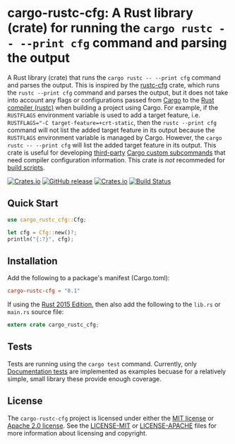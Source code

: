 # cargo-rustc-cfg: A Rust library (crate) for running the `cargo rustc -- --print cfg` command and parsing the output

A Rust library (crate) that runs the `cargo rustc -- --print cfg` command and parses the output. This is inspired by the [rustc-cfg] crate, which runs the `rustc --print cfg` command and parses the output, but it does not take into account any flags or configurations passed from [Cargo] to the [Rust compiler (rustc)] when building a project using Cargo. For example, if the `RUSTFLAGS` environment variable is used to add a target feature, i.e. `RUSTFLAGS="-C target-feature=+crt-static`, then the `rustc --print cfg` command will not list the added target feature in its output because the `RUSTFLAGS` environment variable is managed by Cargo. However, the `cargo rustc -- --print cfg` will list the added target feature in its output. This crate is useful for developing [third-party] [Cargo custom subcommands] that need compiler configuration information. This crate is _not_ recommeded for [build scripts].

[![Crates.io](https://img.shields.io/crates/v/cargo-rustc-cfg.svg)](https://crates.io/crates/cargo-rustc-cfg)
[![GitHub release](https://img.shields.io/github/release/volks73/cargo-rustc-cfg.svg)](https://github.com/volks73/cargo-rustc-cfg/releases)
[![Crates.io](https://img.shields.io/crates/l/cargo-rustc-cfg.svg)](https://github.com/volks73/cargo-rustc-cfg#license)
[![Build Status](https://github.com/volks73/cargo-rustc-cfg/workflows/CI/badge.svg)](https://github.com/volks73/cargo-rustc-cfg/actions)

[rustc-cfg]: https://crates.io/crates/rustc-cfg
[Cargo]: http://doc.crates.io
[Rust compiler (rustc)]: https://doc.rust-lang.org/rustc/index.html
[third-party]: https://github.com/rust-lang/cargo/wiki/Third-party-cargo-subcommands
[Cargo custom subcommands]: https://doc.rust-lang.org/1.30.0/cargo/reference/external-tools.html#custom-subcommands
[build scripts]: https://doc.rust-lang.org/cargo/reference/build-scripts.html

## Quick Start

```rust
use cargo_rustc_cfg::Cfg;

let cfg = Cfg::new()?;
println("{:?}", cfg);
```

## Installation

Add the following to a package's manifest (Cargo.toml):

```toml
cargo-rustc-cfg = "0.1"
```

If using the [Rust 2015 Edition], then also add the following to the `lib.rs` or `main.rs` source file:

```rust
extern crate cargo_rustc_cfg;
```

[Rust 2015 Edition]: https://doc.rust-lang.org/stable/edition-guide/rust-2015/index.html

## Tests

Tests are running using the `cargo test` command. Currently, only [Documentation tests] are implemented as examples becuase for a relatively simple, small library these provide enough coverage.

[Documentation tests]: https://doc.rust-lang.org/rustdoc/documentation-tests.html

## License

The `cargo-rustc-cfg` project is licensed under either the [MIT license](https://opensource.org/licenses/MIT) or [Apache 2.0 license](http://www.apache.org/licenses/LICENSE-2.0). See the [LICENSE-MIT](https://github.com/volks73/cargo-rustc-cfg/blob/master/LICENSE-MIT) or [LICENSE-APACHE](https://github.com/volks73/cargo-rustc-cfg/blob/master/LICENSE-APACHE) files for more information about licensing and copyright.
